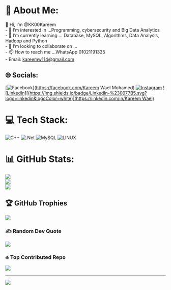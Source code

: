 # 💫 About Me:
 👋 Hi, I’m @KK00Kareem<br>- 👀 I’m interested in ...Programming, cybersecurity and Big Data Analytics<br>- 🌱 I’m currently learning ... Database, MySQL, Algorithms, Data Analysis, Hadoop and Python<br>- 💞️ I’m looking to collaborate on ...<br>- 📫 How to reach me ...WhatsApp 01021191335<br>- Email: kareemw114@gmail.com


## 🌐 Socials:
[![Facebook](https://img.shields.io/badge/Facebook-%231877F2.svg?logo=Facebook&logoColor=white)](https://facebook.com/Kareem Wael Mohamed) [![Instagram](https://img.shields.io/badge/Instagram-%23E4405F.svg?logo=Instagram&logoColor=white)](https://instagram.com/k_a_r_e_e_m_wael_10) [![LinkedIn][(https://img.shields.io/badge/LinkedIn-%230077B5.svg?logo=linkedin&logoColor=white)](https://linkedin.com/in/Kareem Wael) ](https://www.linkedin.com/in/kareem-wael-920001256)

# 💻 Tech Stack:
![C++](https://img.shields.io/badge/c++-%2300599C.svg?style=for-the-badge&logo=c%2B%2B&logoColor=white) ![.Net](https://img.shields.io/badge/.NET-5C2D91?style=for-the-badge&logo=.net&logoColor=white) ![MySQL](https://img.shields.io/badge/mysql-%2300f.svg?style=for-the-badge&logo=mysql&logoColor=white) ![LINUX](https://img.shields.io/badge/Linux-FCC624?style=for-the-badge&logo=linux&logoColor=black)
# 📊 GitHub Stats:
![](https://github-readme-stats.vercel.app/api?username=KK00Kareem&theme=gruvbox&hide_border=false&include_all_commits=false&count_private=false)<br/>
![](https://github-readme-streak-stats.herokuapp.com/?user=KK00Kareem&theme=gruvbox&hide_border=false)<br/>
![](https://github-readme-stats.vercel.app/api/top-langs/?username=KK00Kareem&theme=gruvbox&hide_border=false&include_all_commits=false&count_private=false&layout=compact)

## 🏆 GitHub Trophies
![](https://github-profile-trophy.vercel.app/?username=KK00Kareem&theme=radical&no-frame=true&no-bg=false&margin-w=4)

### ✍️ Random Dev Quote
![](https://quotes-github-readme.vercel.app/api?type=horizontal&theme=dark)

### 🔝 Top Contributed Repo
![](https://github-contributor-stats.vercel.app/api?username=KK00Kareem&limit=5&theme=dark&combine_all_yearly_contributions=true)

---
[![](https://visitcount.itsvg.in/api?id=KK00Kareem&icon=2&color=1)](https://visitcount.itsvg.in)
